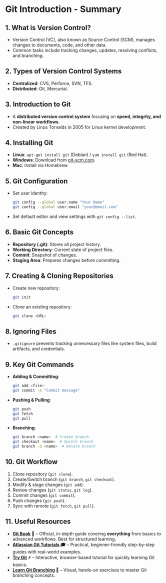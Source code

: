 # Git Introduction - Summary

## **1. What is Version Control?**
- Version Control (VC), also known as Source Control (SCM), manages changes to documents, code, and other data.
- Common tasks include tracking changes, updates, resolving conflicts, and branching.

## **2. Types of Version Control Systems**
- **Centralized**: CVS, Perforce, SVN, TFS.
- **Distributed**: Git, Mercurial.

## **3. Introduction to Git**
- A **distributed version control system** focusing on **speed, integrity, and non-linear workflows**.
- Created by Linus Torvalds in 2005 for Linux kernel development.

## **4. Installing Git**
- **Linux**: `apt-get install git` (Debian) / `yum install git` (Red Hat).
- **Windows**: Download from [git-scm.com](https://git-scm.com).
- **Mac**: Install via Homebrew.

## **5. Git Configuration**
- Set user identity:
  ```sh
  git config --global user.name "Your Name"
  git config --global user.email "your@email.com"
  ```
- Set default editor and view settings with `git config --list`.

## **6. Basic Git Concepts**
- **Repository (.git)**: Stores all project history.
- **Working Directory**: Current state of project files.
- **Commit**: Snapshot of changes.
- **Staging Area**: Prepares changes before committing.

## **7. Creating & Cloning Repositories**
- Create new repository:  
  ```sh
  git init
  ```
- Clone an existing repository:  
  ```sh
  git clone <URL>
  ```

## **8. Ignoring Files**
- `.gitignore` prevents tracking unnecessary files like system files, build artifacts, and credentials.

## **9. Key Git Commands**
- **Adding & Committing**:
  ```sh
  git add <file>
  git commit -m "Commit message"
  ```
- **Pushing & Pulling**:
  ```sh
  git push
  git fetch
  git pull
  ```
- **Branching**:
  ```sh
  git branch <name>  # Create branch
  git checkout <name>  # Switch branch
  git branch -d <name>  # Delete branch
  ```

## **10. Git Workflow**
1. Clone repository (`git clone`).
2. Create/Switch branch (`git branch`, `git checkout`).
3. Modify & stage changes (`git add`).
4. Review changes (`git status`, `git log`).
5. Commit changes (`git commit`).
6. Push changes (`git push`).
7. Sync with remote (`git fetch`, `git pull`).

## **11. Useful Resources**


- **[Git Book](https://git-scm.com/book/en/v2) 📖** – Official, in-depth guide covering **everything** from basics to advanced workflows. Best for structured learning.  
- **[Atlassian Git Tutorials](https://www.atlassian.com/git/tutorials) 🎓** – Practical, beginner-friendly step-by-step guides with real-world examples.  
- **[Try Git](https://try.github.io/) ⚡** – Interactive, browser-based tutorial for quickly learning Git basics.  
- **[Learn Git Branching](https://learngitbranching.js.org/) 🌿** – Visual, hands-on exercises to master Git branching concepts.  

